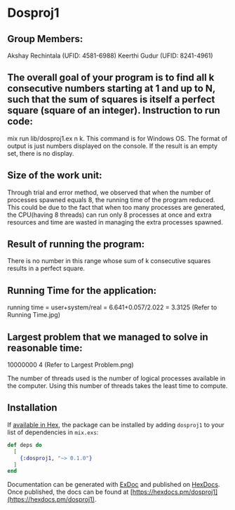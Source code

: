 # Dosproj1

Group Members: 
---------------
Akshay Rechintala (UFID: 4581-6988)
Keerthi Gudur (UFID: 8241-4961)

The overall goal of your program is to find all k consecutive numbers starting at 1 and up to N, such that the sum of squares
is itself a perfect square (square of an integer).
Instruction to run code:
------------------------
mix run lib/dosproj1.ex n k. This command is for Windows OS. 
The format of output is just numbers displayed on the console. If the result is an empty set, there is no display.

Size of the work unit:
-----------------------
Through trial and error method, we observed that when the number of processes spawned equals 8, the running time of the program reduced. 
This could be due to the fact that when too many processes are generated, the CPU(having 8 threads) can run only 8 processes at once and extra 
resources and time are wasted in managing the extra processes spawned.

Result of running the program:
------------------------------
There is no number in this range whose sum of k consecutive squares results in a perfect square.

Running Time for the application:
---------------------------------
running time = user+system/real
			= 6.641+0.057/2.022
			= 3.3125
(Refer to Running Time.jpg)

Largest problem that we managed to solve in reasonable time:
-------------------------------------------------------------
10000000 4
(Refer to Largest Problem.png)

The number of threads used is the number of logical processes available in the computer. Using this number of threads takes the least time to compute.

## Installation

If [available in Hex](https://hex.pm/docs/publish), the package can be installed
by adding `dosproj1` to your list of dependencies in `mix.exs`:

```elixir
def deps do
  [
    {:dosproj1, "~> 0.1.0"}
  ]
end
```

Documentation can be generated with [ExDoc](https://github.com/elixir-lang/ex_doc)
and published on [HexDocs](https://hexdocs.pm). Once published, the docs can
be found at [https://hexdocs.pm/dosproj1](https://hexdocs.pm/dosproj1).

